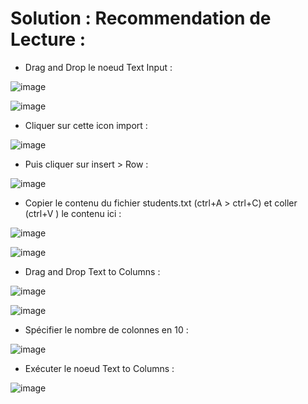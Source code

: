 # Solution : Recommendation de Lecture :

- Drag and Drop le noeud Text Input :

![image](https://user-images.githubusercontent.com/123749462/226664717-297b3898-7fb3-466f-9ae2-794b4188a0e4.png)

![image](https://user-images.githubusercontent.com/123749462/226667385-66f3d533-df55-407d-a5db-3b343d664742.png)

- Cliquer sur cette icon import :

![image](https://user-images.githubusercontent.com/123749462/226669297-0c95fc3d-9b64-4961-a0ca-59e7c372e133.png)

- Puis cliquer sur insert > Row :

![image](https://user-images.githubusercontent.com/123749462/226673963-f7ce7727-4775-4060-93a1-1c715ab11566.png)

- Copier le contenu du fichier students.txt (ctrl+A > ctrl+C) et coller (ctrl+V ) le contenu ici :

![image](https://user-images.githubusercontent.com/123749462/226674903-0fe9925b-b253-40d4-bbe8-05d44fd1b30d.png)

![image](https://user-images.githubusercontent.com/123749462/226675277-3f828f32-96bf-4be0-a5e4-5a2ca23e2ac5.png)

- Drag and Drop Text to Columns :

![image](https://user-images.githubusercontent.com/123749462/226678411-986ae2e3-8a56-4770-8149-cbc7dbb53a62.png)

![image](https://user-images.githubusercontent.com/123749462/226678476-721676ba-9d46-4eb1-a8eb-90c6d01763b8.png)

- Spécifier le nombre de colonnes en 10 :

![image](https://user-images.githubusercontent.com/123749462/226678990-779afd65-d616-4819-9654-f4c7320bd7c3.png)

- Exécuter le noeud Text to Columns :

![image](https://user-images.githubusercontent.com/123749462/226679492-0bd753f2-b925-4a0d-bdaa-6643458154cf.png)
